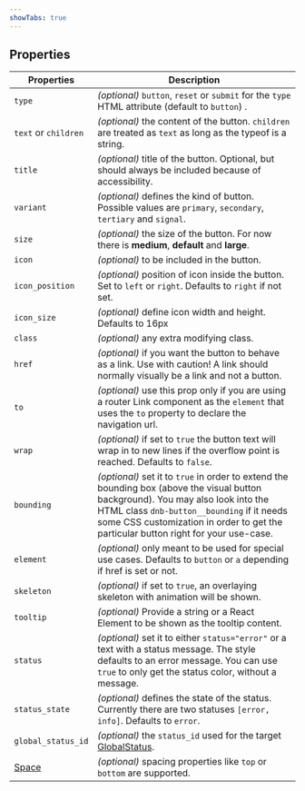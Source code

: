 ```yaml
---
showTabs: true
---
```


## Properties

| Properties                                  | Description                                                                                                                                                                                                                                                            |
| ------------------------------------------- | ---------------------------------------------------------------------------------------------------------------------------------------------------------------------------------------------------------------------------------------------------------------------- |
| `type`                                      | _(optional)_ `button`, `reset` or `submit` for the `type` HTML attribute (default to `button`) .                                                                                                                                                                       |
| `text` or `children`                        | _(optional)_ the content of the button. `children` are treated as `text` as long as the typeof is a string.                                                                                                                                                            |
| `title`                                     | _(optional)_ title of the button. Optional, but should always be included because of accessibility.                                                                                                                                                                    |
| `variant`                                   | _(optional)_ defines the kind of button. Possible values are `primary`, `secondary`, `tertiary` and `signal`.                                                                                                                                                          |
| `size`                                      | _(optional)_ the size of the button. For now there is **medium**, **default** and **large**.                                                                                                                                                                           |
| `icon`                                      | _(optional)_ to be included in the button.                                                                                                                                                                                                                             |
| `icon_position`                             | _(optional)_ position of icon inside the button. Set to `left` or `right`. Defaults to `right` if not set.                                                                                                                                                             |
| `icon_size`                                 | _(optional)_ define icon width and height. Defaults to 16px                                                                                                                                                                                                            |
| `class`                                     | _(optional)_ any extra modifying class.                                                                                                                                                                                                                                |
| `href`                                      | _(optional)_ if you want the button to behave as a link. Use with caution! A link should normally visually be a link and not a button.                                                                                                                                 |
| `to`                                        | _(optional)_ use this prop only if you are using a router Link component as the `element` that uses the `to` property to declare the navigation url.                                                                                                                   |
| `wrap`                                      | _(optional)_ if set to `true` the button text will wrap in to new lines if the overflow point is reached. Defaults to `false`.                                                                                                                                         |
| `bounding`                                  | _(optional)_ set it to `true` in order to extend the bounding box (above the visual button background). You may also look into the HTML class `dnb-button__bounding` if it needs some CSS customization in order to get the particular button right for your use-case. |
| `element`                                   | _(optional)_ only meant to be used for special use cases. Defaults to `button` or `a` depending if href is set or not.                                                                                                                                                 |
| `skeleton`                                  | _(optional)_ if set to `true`, an overlaying skeleton with animation will be shown.                                                                                                                                                                                    |
| `tooltip`                                   | _(optional)_ Provide a string or a React Element to be shown as the tooltip content.                                                                                                                                                                                   |
| `status`                                    | _(optional)_ set it to either `status="error"` or a text with a status message. The style defaults to an error message. You can use `true` to only get the status color, without a message.                                                                            |
| `status_state`                              | _(optional)_ defines the state of the status. Currently there are two statuses `[error, info]`. Defaults to `error`.                                                                                                                                                   |
| `global_status_id`                          | _(optional)_ the `status_id` used for the target [GlobalStatus](/uilib/components/global-status).                                                                                                                                                                      |
| [Space](/uilib/components/space/properties) | _(optional)_ spacing properties like `top` or `bottom` are supported.                                                                                                                                                                                                  |
